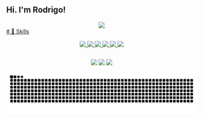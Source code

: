 ## Hi. I'm Rodrigo!
<div align="center">
  <a href="https://github.com/RodrigoAbdalla">
  <img align="center" src="https://github-readme-stats.vercel.app/api?username=RodrigoAbdalla&show_icons=true&theme=algolia&include_all_commits=true&count_private=true&hide=prs,contribs"/>
</div>
# 🚀 Skills 
<div align="center" style="display: inline_block"><br>
  <img   src="https://img.shields.io/badge/JavaScript-323330?style=for-the-badge&logo=javascript&logoColor=F7DF1E">
  <img   src="https://img.shields.io/badge/CSS3-1572B6?style=for-the-badge&logo=css3&logoColor=white">
  <img   src="https://img.shields.io/badge/HTML5-E34F26?style=for-the-badge&logo=html5&logoColor=white">
  <img   src="https://img.shields.io/badge/Python-14354C?style=for-the-badge&logo=python&logoColor=white">
  <img   src="https://img.shields.io/badge/C-00599C?style=for-the-badge&logo=c&logoColor=white">
  <img   src="https://img.shields.io/badge/Java-ED8B00?style=for-the-badge&logo=java&logoColor=white">
</div>
  
  
  ##
 
<div align="center"> 
  <a  href="https://instagram.com/rodrigo.abdalla" target="_blank"><img src="https://img.shields.io/badge/Instagram-E4405F?style=for-the-badge&logo=instagram&logoColor=white" target="_blank"></a>
  <a  href = "mailto:rodrigo_abdalla@outlook.com"><img src="https://img.shields.io/badge/-Gmail-%23333?style=for-the-badge&logo=gmail&logoColor=white" target="_blank"></a>
  <a  href="https://www.linkedin.com/in/rodrigo-abdalla-83511a163" target="_blank"><img src="https://img.shields.io/badge/LinkedIn-0077B5?style=for-the-badge&logo=linkedin&logoColor=white" target="_blank"></a> 
 </div>
  
  ![Snake animation](https://github.com/RodrigoAbdalla/RodrigoAbdalla/blob/output/github-contribution-grid-snake.svg)
 


